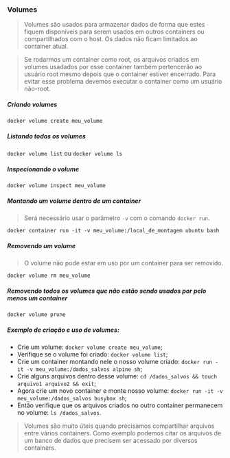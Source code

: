 ### Volumes

> Volumes são usados para armazenar dados de forma que estes fiquem disponíveis para serem usados em outros containers ou compartilhados com o host.
Os dados não ficam limitados ao container atual.

> Se rodarmos um container como root, os arquivos criados em volumes usadados por esse container também pertencerão ao usuário root mesmo depois que o container estiver encerrado. Para evitar esse problema devemos executar o container como um usuário não-root.


##### Criando volumes

`docker volume create meu_volume`

##### Listando todos os volumes

`docker volume list` ou `docker volume ls`

##### Inspecionando o volume

`docker volume inspect meu_volume`

##### Montando um volume dentro de um container

> Será necessário usar o parâmetro `-v` com o comando `docker run`.

`docker container run -it -v meu_volume:/local_de_montagem ubuntu bash`

##### Removendo um volume

> O volume não pode estar em uso por um container para ser removido.

`docker volume rm meu_volume`

##### Removendo todos os volumes que não estão sendo usados por pelo menos um container

`docker volume prune`

##### Exemplo de criação e uso de volumes:

* Crie um volume: `docker volume create meu_volume`;
* Verifique se o volume foi criado: `docker volume list`;
* Crie um container montando nele o nosso volume criado: `docker run -it -v meu_volume:/dados_salvos alpine sh`;
* Crie alguns arquivos dentro desse volume: `cd /dados_salvos && touch arquivo1 arquivo2 && exit`;
* Agora crie um novo container e monte nosso volume: `docker run -it -v meu_volume:/dados_salvos busybox sh`;
* Então verifique que os arquivos criados no outro container permanecem no volume: `ls /dados_salvos`.  

> Volumes são muito úteis quando precisamos compartilhar arquivos entre vários containers. Como exemplo podemos citar os arquivos de um banco de dados que precisem ser acessado por diversos containers.
